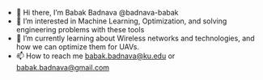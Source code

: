 - 👋 Hi there, I’m Babak Badnava @badnava-babak
- 👀 I’m interested in Machine Learning, Optimization, and solving engineering problems with these tools
- 🌱 I’m currently learning about Wireless networks and technologies, and how we can optimize them for UAVs.
- 📫 How to reach me babak.badnava@ku.edu or babak.badnava@gmail.com

<!---
badnava-babak/badnava-babak is a ✨ special ✨ repository because its `README.md` (this file) appears on your GitHub profile.
You can click the Preview link to take a look at your changes.
--->
